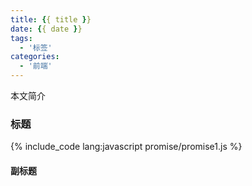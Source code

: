 ```yaml
---
title: {{ title }}
date: {{ date }}
tags:
  - '标签'
categories:
  - '前端'
---
```


本文简介

<!-- more -->

### 标题

{% include_code lang:javascript promise/promise1.js %}

#### 副标题
